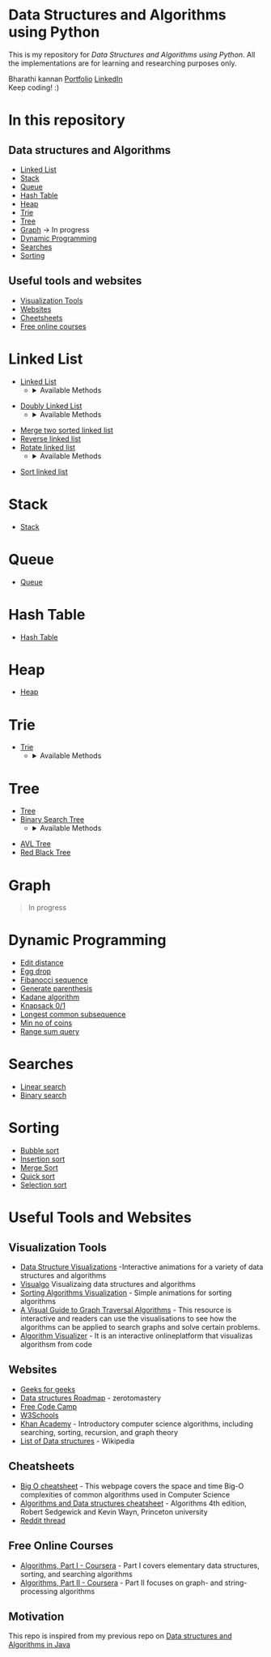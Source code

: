 # Data Structures and Algorithms using Python 

This is my repository for *Data Structures and Algorithms using Python*. All the implementations are for learning and researching purposes only.

Bharathi kannan
<a href="https://bharathikannann.github.io/" target="_blank">Portfolio</a> <a href="https://linkedin.com/in/bharathikannann">LinkedIn</a><br>
Keep coding! :)

# In this repository 
## Data structures and Algorithms
- [Linked List](#linked-list)
- [Stack](#stack)
- [Queue](#queue)
- [Hash Table](#hash-table)
- [Heap](#heap)
- [Trie](#trie)
- [Tree](#tree)
- [Graph](#graph) -> In progress
- [Dynamic Programming](#dynamic-programming)
- [Searches](#searches)
- [Sorting](#sorting)
## Useful tools and websites
- [Visualization Tools](#visualization-tools)
- [Websites](#websites)
- [Cheetsheets](#cheatsheets)
- [Free online courses](#free-online-courses)

# Linked List

- [Linked List](linked_list/linked_list.py)  
  - <details>
    <summary>Available Methods</summary>
    
    - *delete()* - Deleting the data at any position
    - *deleteAlternateNodes()* - Delete alternate nodes
    - *deleteGreaterValuesOnRight()* - Delete an element if it's right node is grater than it
    - *deleteList()* - Deleting the entire linked list
    - *getCountOfValue()* - Get count of a data in linkedlist
    - *getMiddleElement()* - Get the middle element
    - *ifNodeExists()* - If a data exists in any node (Search method)
    - *insertAtFirst()* - Inserting the element at the start of the linked list
    - *insertAtLast()* - Insert the data at last
    - *insertAtPosition()* - Inserting the data at a specific position. 
    - *isFirstSecondHalfMatch()* - Does First half and second half match
    - *isPalindrome()* - Return true if a linked list is palindrome
    - *length()* - Length of the LinkedList
    - *moveLastNodeToFront()* - Move last node to front
    - *pairwiseSwapElements()* - Swapping pairwise elements
    - *reverse()* - Reverse the linked list
    - *reverseRecursion()* - Same reverse function usinf recursion
    - *rotateAntiClockwise()* - Rotate Anticlockwise
    - *rotateCloclwise()* - Clockwise in linkedlist 
    - *show()* - Printing all the elements of the linked list
    </details>
<span></span> 

- [Doubly Linked List](linked_list/doubly_linked_list.py)  
  - <details>
    <summary>Available Methods</summary>

    - delete() 
    - insertAtFirst() 
    - insertAtLast() 
    - insertAtPosition() 
    - length() 
    - reversePrint() 
    - show()
    </details>
<span></span>

- [Merge two sorted linked list](linked_list/merge_two_sorted_linked_lists.py)
- [Reverse linked list](linked_list/reversing_linked_list.py)
- [Rotate linked list](linked_list/rotating_linked_list.py)
  - <details>
    <summary>Available Methods</summary>

    - rotateClockwise()
    - rotateAntiClocwise()
    </details>
<span></span> 

- [Sort linked list](linked_list/sorting_linked_list.py)

# Stack

- [Stack](stack/stack.py)

# Queue

- [Queue](queue/queue.py)

# Hash Table

- [Hash Table](hashing/hash_table.py)
  
# Heap

- [Heap](heaps/heap.py)

# Trie

- [Trie](trie/trie.py)
  - <details>
    <summary>Available Methods</summary>

    - add()
    - search()
    - show()
    </details>
<span></span> 

# Tree

- [Tree](trees/tree.py)
- [Binary Search Tree](trees/binary_search_tree.py)
  - <details>
    <summary>Available Methods</summary>

    - delete() 
    - empty() 
    - getDiffEvenOddRows() 
    - getLevelOfNode() 
    - height() 
    - ifMirrorStructureTree() 
    - ifMirrorTree() 
    - ifSameStructureTree() 
    - ifSameTree() 
    - inorderUsingStack() 
    - insert() 
    - isFoldable() 
    - isIdentical() 
    - leftSideOfTree() 
    - levelOrderTraversal() 
    - levelOrderTraversalLineByLine() 
    - levelWiseSum() 
    - maxWidth() 
    - mirrorTree() 
    - noOfNodes() 
    - postorder() 
    - preorder() 
    - printAtGivenLevel() 
    - printBetweenTwoLevels() 
    - printLeaves() 
    - recursiveSearch() 
    - reverseLevelOrderTraversal() 
    - rightSideOfTree() 
    - search() 
    - spiralOrder() 
    - sum()
    </details>
<span></span> 

- [AVL Tree](trees/avl_tree.py)
- [Red Black Tree](trees/red_black_tree.py)

# Graph 
>In progress

# Dynamic Programming

- [Edit distance](dynamic_programming/edit_distance.py)
- [Egg drop](dynamic_programming/egg_drop.py)
- [Fibanocci sequence](dynamic_programming/fibanocci_sequence.py)
- [Generate parenthesis](dynamic_programming/generate_parenthesis.py) 
- [Kadane algorithm](dynamic_programming/kadane_algorithm.py)
- [Knapsack 0/1](dynamic_programming/knapsack01.py) 
- [Longest common subsequence](dynamic_programming/longest_common_subsequence.py)
- [Min no of coins](dynamic_programming/min_no_of_coins.py)
- [Range sum query](dynamic_programming/range_sum_query.py)

# Searches

- [Linear search](searching/linear_search.py)
- [Binary search](searching/binary_search.py)

# Sorting

- [Bubble sort](sorting/bubble_sort.py)
- [Insertion sort](sorting/insertion_sort.py)
- [Merge Sort](sorting/merge_sort.py)
- [Quick sort](sorting/quick_sort.py)
- [Selection sort](sorting/selection_sort.py)

# Useful Tools and Websites
## Visualization Tools 
- [Data Structure Visualizations](https://www.cs.usfca.edu/~galles/visualization/Algorithms.html) -Interactive animations for a variety of data structures and algorithms
- [Visualgo](https://visualgo.net/) Visualizaing data structures and algorithms
- [Sorting Algorithms Visualization](https://www.toptal.com/developers/sorting-algorithms) - Simple animations for sorting algorithms
- [A Visual Guide to Graph Traversal Algorithms](https://workshape.github.io/visual-graph-algorithms/) - This resource is interactive and readers can use the visualisations to see how the algorithms can be applied to search graphs and solve certain problems. 
- [Algorithm Visualizer](https://algorithm-visualizer.org/) - It is an interactive onlineplatform that visualizas algorithsm from code

## Websites
- [Geeks for geeks](https://www.geeksforgeeks.org/data-structures/)
- [Data structures Roadmap](https://coggle.it/diagram/W5E5tqYlrXvFJPsq/t/master-the-interview-click-here-for-course-link/c25f98c73a03f5b1107cd0e2f4bce29c9d78e31655e55cb0b785d56f0036c9d1) - zerotomastery
- [Free Code Camp](https://www.freecodecamp.org/)
- [W3Schools](https://www.w3schools.in/data-structures-tutorial/intro/)
- [Khan Academy](https://www.khanacademy.org/computing/computer-science/algorithms) - Introductory computer science algorithms, including searching, sorting, recursion, and graph theory
- [List of Data structures](https://en.wikipedia.org/wiki/List_of_data_structures) - Wikipedia

## Cheatsheets
- [Big O cheatsheet](https://www.bigocheatsheet.com/) - This webpage covers the space and time Big-O complexities of common algorithms used in Computer Science
- [Algorithms and Data structures cheatsheet](https://algs4.cs.princeton.edu/cheatsheet/) - Algorithms 4th edition, Robert Sedgewick and Kevin Wayn, Princeton university
- [Reddit thread](https://www.reddit.com/r/learnprogramming/comments/3gpvyx/algorithms_and_data_structures_cheat_sheets/)

## Free Online Courses
- [Algorithms, Part I - Coursera](https://www.coursera.org/learn/algorithms-part1) - Part I covers elementary data structures, sorting, and searching algorithms
- [Algorithms, Part II - Coursera](https://www.coursera.org/learn/algorithms-part2) - Part II focuses on graph- and string-processing algorithms

## Motivation
This repo is inspired from my previous repo on [Data structures and Algorithms in Java](https://github.com/bharathikannann/Java-Data-Structures-and-Algorithms)


